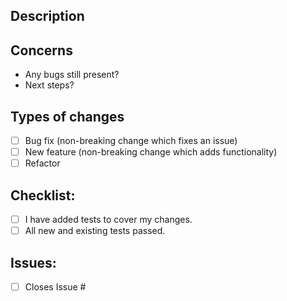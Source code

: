 <!--- Provide a general summary of your changes in the Title above -->

## Description
<!--- Describe your changes in detail -->

## Concerns

-  Any bugs still present?
-  Next steps?

## Types of changes
<!--- What types of changes does your code introduce? Put an `x` in all the boxes that apply: -->
- [ ] Bug fix (non-breaking change which fixes an issue)
- [ ] New feature (non-breaking change which adds functionality)
- [ ] Refactor

## Checklist:
- [ ] I have added tests to cover my changes.
- [ ] All new and existing tests passed.

## Issues: 
- [ ] Closes Issue #
